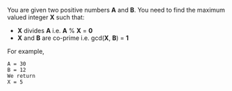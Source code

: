 <div class="markdown-content" id="problem-content">
<p>You are given two positive numbers <strong>A</strong> and <strong>B</strong>. You need to find the maximum valued integer <strong>X</strong> such that:</p>
<ul>
<li><strong>X</strong> divides <strong>A</strong> i.e. <strong>A</strong> % <strong>X</strong> = <strong>0</strong></li>
<li><strong>X</strong> and <strong>B</strong> are co-prime i.e. gcd(<strong>X</strong>, <strong>B</strong>) = <strong>1</strong></li>
</ul>
<p>For example,</p>
<div class="highlighter-rouge"><pre class="highlight"><code>A = 30
B = 12
We return
X = 5
</code></pre>
</div>

</div>
